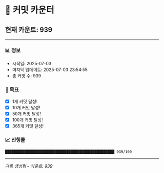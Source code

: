# 🔢 커밋 카운터

## 현재 카운트: 939

---

### 📊 정보
- 시작일: 2025-07-03
- 마지막 업데이트: 2025-07-03 23:54:55
- 총 커밋 수: 939

### 🎯 목표
- [x] 1개 커밋 달성!
- [x] 10개 커밋 달성!
- [x] 50개 커밋 달성!
- [x] 100개 커밋 달성!
- [x] 365개 커밋 달성!

### 📈 진행률
```
██████████████████████████████████████████████████ 939/100
```

---
*자동 생성됨 - 카운트: 939*
